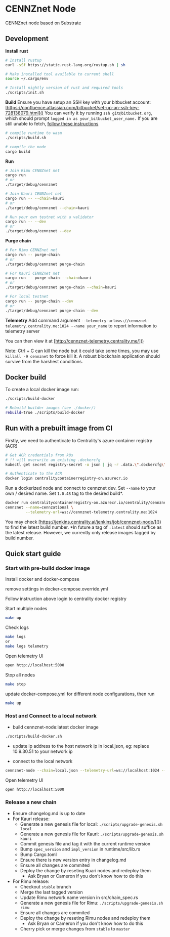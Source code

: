 # CENNZnet Node

CENNZnet node based on Substrate

## Development

__Install rust__
```bash
# Install rustup
curl -sSf https://static.rust-lang.org/rustup.sh | sh

# Make installed tool available to current shell
source ~/.cargo/env

# Install nightly version of rust and required tools
./scripts/init.sh
```


__Build__
Ensure you have setup an SSH key with your bitbucket account: [https://confluence.atlassian.com/bitbucket/set-up-an-ssh-key-728138079.html]()
You can verify it by running `ssh git@bitbucket.org`, which should prompt `logged in as your_bitbucket_user_name.`
If you are still unable to fetch, [follow these instructions](https://github.com/rust-lang/cargo/issues/2078#issuecomment-434388584)

```bash
# compile runtime to wasm
./scripts/build.sh

# compile the node
cargo build
```


__Run__
```bash
# Join Rimu CENNZnet net
cargo run
# or
./target/debug/cennznet

# Join Kauri CENNZnet net
cargo run -- --chain=kauri
# or
./target/debug/cennznet --chain=kauri

# Run your own testnet with a validator
cargo run -- --dev
# or
./target/debug/cennznet --dev
```


__Purge chain__
```bash
# For Rimu CENNZnet net
cargo run -- purge-chain
# or
./target/debug/cennznet purge-chain

# For Kauri CENNZnet net
cargo run -- purge-chain --chain=kauri
# or
./target/debug/cennznet purge-chain --chain=kauri

# For local testnet
cargo run -- purge-chain --dev
# or
./target/debug/cennznet purge-chain --dev
```


__Telemetry__
Add command argument `--telemetry-url=ws://cennznet-telemetry.centrality.me:1024 --name your_name` to report information to telemetry server

You can then view it at [http://cennznet-telemetry.centrality.me/]()


Note: Ctrl + C can kill the node but it could take some times, you may use `killall -9 cennznet` to force kill it. A robust blockchain application should survive from the harshest conditions.


## Docker build
To create a local docker image run:
```bash
./scripts/build-docker

# Rebuild builder images (see ./docker/)
rebuild=true ./scripts/build-docker
```

## Run with a prebuilt image from CI

Firstly, we need to authenticate to Centrality's azure container registry (ACR)
```bash
# Get ACR credentials from k8s
# !! will overwrite an existing .dockercfg
kubectl get secret registry-secret -o json | jq -r .data.\".dockercfg\" | base64 -D > ~/.dockercfg

# Authenticate to the ACR
docker login centralitycontainerregistry-on.azurecr.io
```

Run a dockerized node and connect to cennznet dev.
Set `--name` to your own / desired name.
Set `1.0.48` tag to the desired build*.

```bash
docker run centralitycontainerregistry-on.azurecr.io/centrality/cennznet:1.0.48 \
cennznet --name=cennzational \
         --telemetry-url=ws://cennznet-telemetry.centrality.me:1024
```

You may check [https://jenkins.centrality.ai/jenkins/job/cennznet-node/]()) to find the latest build number.
*In future a tag of `:latest` should suffice as the latest release.
However, we currently only release images tagged by build number.

## Quick start guide

### Start with pre-build docker image

Install docker and docker-compose

remove settings in docker-compose.override.yml

Follow instruction above login to centrality docker registry

Start multiple nodes
```bash
make up
```

Check logs
```bash
make logs
or
make logs telemetry
```
Open telemetry UI
```bash
open http://localhost:5000
```

Stop all nodes
```bash
make stop
```

update docker-compose.yml for different node configurations, then run
```bash
make up
```

### Host and Connect to a local network

* build cennznet-node:latest docker image
```bash
./scripts/build-docker.sh
```

* update ip address to the host network ip in local.json, eg: replace 10.9.30.51 to your network ip

* connect to the local network
```bash
cennznet-node --chain=local.json --telemetry-url=ws://localhost:1024 --name=local-test
```

Open telemetry UI
```bash
open http://localhost:5000
```

### Release a new chain

- Ensure changelog.md is up to date
- For Kauri release:
	- Generate a new genesis file for local: `./scripts/upgrade-genesis.sh local`
	- Generate a new genesis file for Kauri: `./scripts/upgrade-genesis.sh kauri`
	- Commit genesis file and tag it with the current runtime version
	- Bump `spec_version` and `impl_version` in runtime/src/lib.rs
	- Bump Cargo.toml
	- Ensure there is new version entry in changelog.md
	- Ensure all changes are commited
	- Deploy the change by reseting Kuari nodes and redeploy them
		- Ask Bryan or Cameron if you don't know how to do this
- For Rimu release:
	- Checkout `stable` branch
	- Merge the last tagged version
	- Update Rimu network name version in src/chain_spec.rs
	- Generate a new genesis file for Rimu: `./scripts/upgrade-genesis.sh rimu`
	- Ensure all changes are commited
	- Deploy the change by reseting Rimu nodes and redeploy them
		- Ask Bryan or Cameron if you don't know how to do this
	- Cherry pick or merge changes from `stable` to `master`



